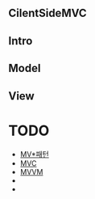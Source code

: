 ## CilentSideMVC

## Intro


## Model


## View


# TODO

- [MV*패턴](https://www.bsidesoft.com/?p=5948)
- [MVC](https://www.bsidesoft.com/?p=5952)
- [MVVM](https://www.bsidesoft.com/?p=5948)
- [](https://m.mkexdev.net/330)
- [](https://www.linkedin.com/pulse/client-side-mvc-framework-why-you-should-use-aman-singhal/)